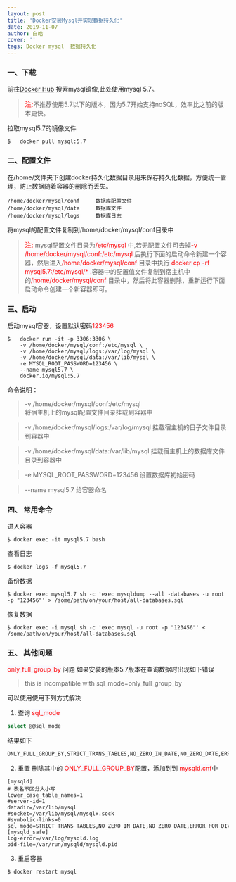 ```yaml
---
layout: post
title: 'Docker安装Mysql并实现数据持久化'
date: 2019-11-07
author: 白皓
cover: ''
tags: Docker mysql  数据持久化
---
```

###  一、下载

前往[Docker Hub](https://hub.docker.com/_/mysql) 搜索mysql镜像,此处使用mysql 5.7。

>   <span style="color:red;font-size:15px">注:</span>不推荐使用5.7以下的版本，因为5.7开始支持noSQL，效率比之前的版本更快。


拉取mysql5.7的镜像文件
```docker
$   docker pull mysql:5.7
```

### 二、配置文件

在/home/文件夹下创建docker持久化数据目录用来保存持久化数据，方便统一管理，防止数据随着容器的删除而丢失。
```docker
/home/docker/mysql/conf     数据库配置文件
/home/docker/mysql/data     数据库文件
/home/docker/mysql/logs     数据库日志
```
将mysql的配置文件复制到/home/docker/mysql/conf目录中
>  <span style="color:red;font-size:15px">注:</span> mysql配置文件目录为<span style="color:red;background-color:GhostWhite">/etc/mysql</span> 中,若无配置文件可去掉<span style="color:red;background-color:GhostWhite">-v /home/docker/mysql/conf:/etc/mysql </span> 后执行下面的启动命令新建一个容器，然后进入<span style="color:red;background-color:GhostWhite">/home/docker/mysql/conf</span> 目录中执行<span style="color:red;background-color:GhostWhite"> docker cp -rf mysql5.7:/etc/mysql/* .</span>容器中的配置值文件复制到宿主机中的<span style="color:red;background-color:GhostWhite">/home/docker/mysql/conf</span> 目录中，然后将此容器删除，重新运行下面启动命令创建一个新容器即可。

### 三、启动

启动mysql容器，设置默认密码<span style="color:red;background-color:GhostWhite">123456</span> 
```docker
$   docker run -it -p 3306:3306 \               
    -v /home/docker/mysql/conf:/etc/mysql \
    -v /home/docker/mysql/logs:/var/log/mysql \
    -v /home/docker/mysql/data:/var/lib/mysql \
    -e MYSQL_ROOT_PASSWORD=123456 \
    --name mysql5.7 \
    docker.io/mysql:5.7
```

命令说明：
>   -v /home/docker/mysql/conf:/etc/mysql      
>   将宿主机上的mysql配置文件目录挂载到容器中

>   -v /home/docker/mysql/logs:/var/log/mysql 
>      挂载宿主机的日子文件目录到容器中

>    -v /home/docker/mysql/data:/var/lib/mysql 
         挂载宿主机上的数据库文件目录到容器中

>    -e MYSQL_ROOT_PASSWORD=123456 
            设置数据库初始密码

>    --name mysql5.7 
          给容器命名

### 四、 常用命令
进入容器
```docker
$ docker exec -it mysql5.7 bash
```

查看日志
```docker
$ docker logs -f mysql5.7
```

备份数据
```docker
$ docker exec mysql5.7 sh -c 'exec mysqldump --all -databases -u root -p "123456"' > /some/path/on/your/host/all-databases.sql
```

恢复数据
```docker
$ docker exec -i mysql sh -c 'exec mysql -u root -p "123456"' < /some/path/on/your/host/all-databases.sql
```

### 五、 其他问题

<span style="color:red;background-color:GhostWhite">only_full_group_by</span>  问题
如果安装的版本5.7版本在查询数据时出现如下错误

>   this is incompatible with sql_mode=only_full_group_by

可以使用使用下列方式解决

1. 查询 <span style="color:red;background-color:GhostWhite">sql_mode</span>
```sql
select @@sql_mode
```
结果如下
```sql
ONLY_FULL_GROUP_BY,STRICT_TRANS_TABLES,NO_ZERO_IN_DATE,NO_ZERO_DATE,ERROR_FOR_DIVISION_BY_ZERO,NO_AUTO_CREATE_USER,NO_ENGINE_SUBSTITUTION
```

2. 重置
删除其中的 <span style="color:red;background-color:GhostWhite">ONLY_FULL_GROUP_BY</span>配置，添加到到 <span style="color:red;background-color:GhostWhite">mysqld.cnf</span>中
```docker
[mysqld]
# 表名不区分大小写
lower_case_table_names=1 
#server-id=1
datadir=/var/lib/mysql
#socket=/var/lib/mysql/mysqlx.sock
#symbolic-links=0
sql_mode=STRICT_TRANS_TABLES,NO_ZERO_IN_DATE,NO_ZERO_DATE,ERROR_FOR_DIVISION_BY_ZERO,NO_AUTO_CREATE_USER,NO_ENGINE_SUBSTITUTION
[mysqld_safe]
log-error=/var/log/mysqld.log
pid-file=/var/run/mysqld/mysqld.pid
```

3. 重启容器
```docker
$ docker restart mysql
```
